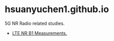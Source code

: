 # hsuanyuchen1.github.io
5G NR Radio related studies.

- [LTE NR B1 Measurements.](https://hsuanyuchen1.github.io/LTE_NR_B1_Measurements.html) 
